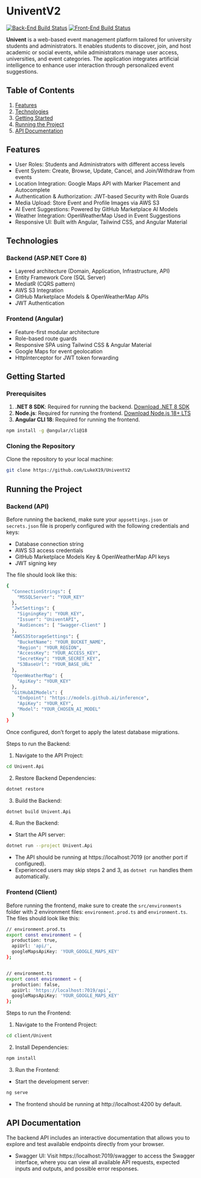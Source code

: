 # UniventV2

[![Back-End Build Status](https://github.com/LukeX19/UniventV2/actions/workflows/dotnet.yml/badge.svg)](https://github.com/LukeX19/UniventV2/actions/workflows/dotnet.yml)
[![Front-End Build Status](https://github.com/LukeX19/UniventV2/actions/workflows/nodejs.yml/badge.svg)](https://github.com/LukeX19/UniventV2/actions/workflows/nodejs.yml)

**Univent** is a web-based event management platform tailored for university students and administrators. It enables students to discover, join, and host academic or social events, while administrators manage user access, universities, and event categories. The application integrates artificial intelligence to enhance user interaction through personalized event suggestions.

## Table of Contents
1. [Features](#features)
2. [Technologies](#technologies)
3. [Getting Started](#getting-started)
4. [Running the Project](#running-the-project)
5. [API Documentation](#api-documentation)

## Features
- User Roles: Students and Administrators with different access levels
- Event System: Create, Browse, Update, Cancel, and Join/Withdraw from events
- Location Integration: Google Maps API with Marker Placement and Autocomplete
- Authentication & Authorization: JWT-based Security with Role Guards
- Media Upload: Store Event and Profile Images via AWS S3
- AI Event Suggestions: Powered by GitHub Marketplace AI Models
- Weather Integration: OpenWeatherMap Used in Event Suggestions
- Responsive UI: Built with Angular, Tailwind CSS, and Angular Material

## Technologies
### Backend (ASP.NET Core 8)
- Layered architecture (Domain, Application, Infrastructure, API)
- Entity Framework Core (SQL Server)
- MediatR (CQRS pattern)
- AWS S3 Integration
- GitHub Marketplace Models & OpenWeatherMap APIs
- JWT Authentication

### Frontend (Angular)
- Feature-first modular architecture
- Role-based route guards
- Responsive SPA using Tailwind CSS & Angular Material
- Google Maps for event geolocation
- HttpInterceptor for JWT token forwarding

## Getting Started

### Prerequisites
1. **.NET 8 SDK**: Required for running the backend. [Download .NET 8 SDK](https://dotnet.microsoft.com/download/dotnet/8.0)
2. **Node.js**: Required for running the frontend. [Download Node.js 18+ LTS](https://nodejs.org/)
3. **Angular CLI 18**: Required for running the frontend.
```bash
npm install -g @angular/cli@18
```

### Cloning the Repository
Clone the repository to your local machine:
```bash
git clone https://github.com/LukeX19/UniventV2
```

## Running the Project

### Backend (API)
Before running the backend, make sure your `appsettings.json` or `secrets.json` file is properly configured with the following credentials and keys:
- Database connection string
- AWS S3 access credentials
- GitHub Marketplace Models Key & OpenWeatherMap API keys
- JWT signing key

The file should look like this:
```bash
{
  "ConnectionStrings": {
    "MSSQLServer": "YOUR_KEY"
  },
  "JwtSettings": {
    "SigningKey": "YOUR_KEY",
    "Issuer": "UniventAPI",
    "Audiences": [ "Swagger-Client" ]
  },
  "AWSS3StorageSettings": {
    "BucketName": "YOUR_BUCKET_NAME",
    "Region": "YOUR_REGION",
    "AccessKey": "YOUR_ACCESS_KEY",
    "SecretKey": "YOUR_SECRET_KEY",
    "S3BaseUrl": "YOUR_BASE_URL"
  },
  "OpenWeatherMap": {
    "ApiKey": "YOUR_KEY"
  },
  "GitHubAIModels": {
    "Endpoint": "https://models.github.ai/inference",
    "ApiKey": "YOUR_KEY",
    "Model": "YOUR_CHOSEN_AI_MODEL"
  }
}
```

Once configured, don’t forget to apply the latest database migrations.

Steps to run the Backend:

1. Navigate to the API Project:
```bash
cd Univent.Api
```
2. Restore Backend Dependencies:
```bash
dotnet restore
```
3. Build the Backend:
```bash
dotnet build Univent.Api
```
4. Run the Backend:
- Start the API server:
```bash
dotnet run --project Univent.Api
```
- The API should be running at https://localhost:7019 (or another port if configured).
- Experienced users may skip steps 2 and 3, as `dotnet run` handles them automatically.

### Frontend (Client)
Before running the frontend, make sure to create the `src/environments` folder with 2 environment files: `environment.prod.ts` and `environment.ts`.
The files should look like this:
```bash
// environment.prod.ts
export const environment = {
  production: true,
  apiUrl: 'api/',
  googleMapsApiKey: 'YOUR_GOOGLE_MAPS_KEY'
};


// environment.ts
export const environment = {
  production: false,
  apiUrl: 'https://localhost:7019/api',
  googleMapsApiKey: 'YOUR_GOOGLE_MAPS_KEY'
};
```
Steps to run the Frontend:

1. Navigate to the Frontend Project:
```bash
cd client/Univent
```
2. Install Dependencies:
```bash
npm install
```
3. Run the Frontend:
- Start the development server:
```bash
ng serve
```
- The frontend should be running at http://localhost:4200 by default.

## API Documentation

The backend API includes an interactive documentation that allows you to explore and test available endpoints directly from your browser.
- Swagger UI: Visit https://localhost:7019/swagger to access the Swagger interface, where you can view all available API requests, expected inputs and outputs, and possible error responses.

